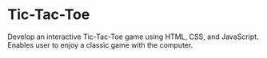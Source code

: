 # Tic-Tac-Toe
Develop an interactive Tic-Tac-Toe game using HTML, CSS, and JavaScript. Enables user to enjoy a classic game with the computer.
